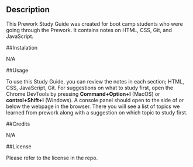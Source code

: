 # <Study Guide Web Page>

## Description

This Prework Study Guide was created for boot camp students who were going through the Prework. It contains notes on HTML, CSS, Git, and JavaScript.

##Instalation

N/A

##Usage

To use this Study Guide, you can review the notes in each section; HTML, CSS, JavaScript, Git. 
For suggestions on what to study first, open the Chrome DevTools by pressing **Command+Option+I** (MacOS) or **control+Shift+I** (Windows). A console panel should open to the side of or below the webpage in the browser. There you will see a list of topics we learned from prework along with a suggestion on which topic to study first.

##Credits

N/A

##License

Please refer to the license in the repo.